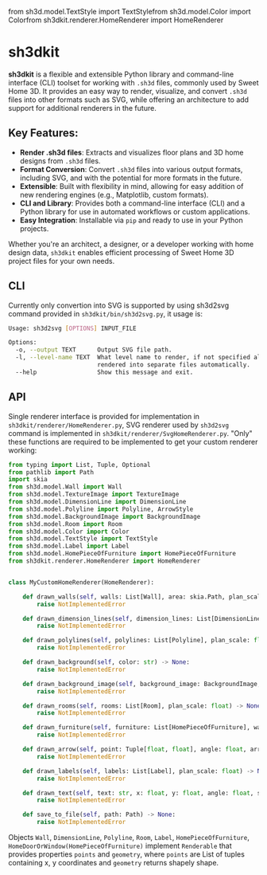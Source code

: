 from sh3d.model.TextStyle import TextStylefrom sh3d.model.Color import Colorfrom sh3dkit.renderer.HomeRenderer import HomeRenderer

# sh3dkit

**sh3dkit** is a flexible and extensible Python library and command-line interface (CLI) toolset for working with `.sh3d` files, commonly used by Sweet Home 3D. It provides an easy way to render, visualize, and convert `.sh3d` files into other formats such as SVG, while offering an architecture to add support for additional renderers in the future.

## Key Features:
- **Render .sh3d files**: Extracts and visualizes floor plans and 3D home designs from `.sh3d` files.
- **Format Conversion**: Convert `.sh3d` files into various output formats, including SVG, and with the potential for more formats in the future.
- **Extensible**: Built with flexibility in mind, allowing for easy addition of new rendering engines (e.g., Matplotlib, custom formats).
- **CLI and Library**: Provides both a command-line interface (CLI) and a Python library for use in automated workflows or custom applications.
- **Easy Integration**: Installable via `pip` and ready to use in your Python projects.

Whether you're an architect, a designer, or a developer working with home design data, `sh3dkit` enables efficient processing of Sweet Home 3D project files for your own needs.

## CLI

Currently only convertion into SVG is supported by using sh3d2svg command provided in `sh3dkit/bin/sh3d2svg.py`, it usage is:

```bash
Usage: sh3d2svg [OPTIONS] INPUT_FILE

Options:
  -o, --output TEXT      Output SVG file path.
  -l, --level-name TEXT  What level name to render, if not specified all are
                         rendered into separate files automatically.
  --help                 Show this message and exit.
```

## API

Single renderer interface is provided for implementation in `sh3dkit/renderer/HomeRenderer.py`, SVG renderer used by `sh3d2svg` command is implemented in `sh3dkit/renderer/SvgHomeRenderer.py`.
"Only" these functions are required to be implemented to get your custom renderer working:

```python
from typing import List, Tuple, Optional
from pathlib import Path
import skia
from sh3d.model.Wall import Wall
from sh3d.model.TextureImage import TextureImage
from sh3d.model.DimensionLine import DimensionLine
from sh3d.model.Polyline import Polyline, ArrowStyle
from sh3d.model.BackgroundImage import BackgroundImage
from sh3d.model.Room import Room
from sh3d.model.Color import Color
from sh3d.model.TextStyle import TextStyle
from sh3d.model.Label import Label
from sh3d.model.HomePieceOfFurniture import HomePieceOfFurniture
from sh3dkit.renderer.HomeRenderer import HomeRenderer


class MyCustomHomeRenderer(HomeRenderer):

    def drawn_walls(self, walls: List[Wall], area: skia.Path, plan_scale: float, wall_pattern: TextureImage) -> None:
        raise NotImplementedError

    def drawn_dimension_lines(self, dimension_lines: List[DimensionLine], plan_scale: float) -> None:
        raise NotImplementedError

    def drawn_polylines(self, polylines: List[Polyline], plan_scale: float) -> None:
        raise NotImplementedError

    def drawn_background(self, color: str) -> None:
        raise NotImplementedError

    def drawn_background_image(self, background_image: BackgroundImage, plan_scale: float) -> None:
        raise NotImplementedError

    def drawn_rooms(self, rooms: List[Room], plan_scale: float) -> None:
        raise NotImplementedError

    def drawn_furniture(self, furniture: List[HomePieceOfFurniture], walls: List[Wall], plan_scale: float) -> None:
        raise NotImplementedError

    def drawn_arrow(self, point: Tuple[float, float], angle: float, arrow_style: ArrowStyle, thickness: float, color: Color, delta: float) -> None:
        raise NotImplementedError

    def drawn_labels(self, labels: List[Label], plan_scale: float) -> None:
        raise NotImplementedError

    def drawn_text(self, text: str, x: float, y: float, angle: float, style: TextStyle, color: Color, outline_color: Optional[Color] = None) -> None:
        raise NotImplementedError

    def save_to_file(self, path: Path) -> None:
        raise NotImplementedError
```

Objects `Wall`, `DimensionLine`, `Polyline`, `Room`, `Label`, `HomePieceOfFurniture`, `HomeDoorOrWindow(HomePieceOfFurniture)`  implement `Renderable` that provides properties `points` and `geometry`, where `points` are List of tuples containing x, y coordinates and `geometry` returns shapely shape.